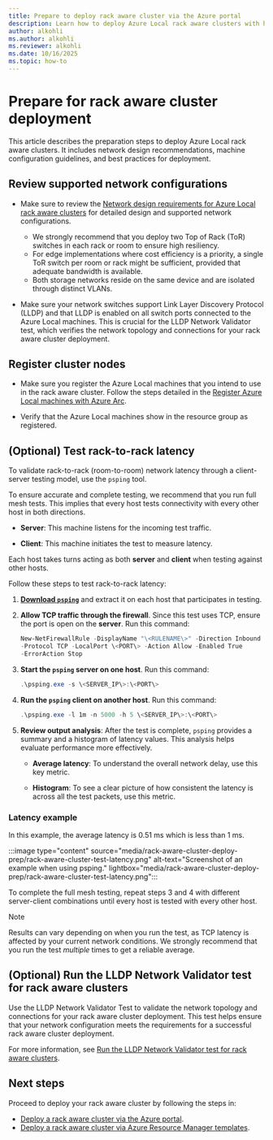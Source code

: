 ```yaml
---
title: Prepare to deploy rack aware cluster via the Azure portal
description: Learn how to deploy Azure Local rack aware clusters with high resiliency using ToR switches and VLAN isolation for optimal network configurations.
author: alkohli
ms.author: alkohli
ms.reviewer: alkohli
ms.date: 10/16/2025
ms.topic: how-to
---
```



# Prepare for rack aware cluster deployment

This article describes the preparation steps to deploy Azure Local rack aware clusters. It includes network design recommendations, machine configuration guidelines, and best practices for deployment.

## Review supported network configurations

- Make sure to review the [Network design requirements for Azure Local rack aware clusters](../index.yml) for detailed design and supported network configurations.

    - We strongly recommend that you deploy two Top of Rack (ToR) switches in each rack or room to ensure high resiliency.
    - For edge implementations where cost efficiency is a priority, a single ToR switch per room or rack might be sufficient, provided that adequate bandwidth is available.
    - Both storage networks reside on the same device and are isolated through distinct VLANs.

- Make sure your network switches support Link Layer Discovery Protocol (LLDP) and that LLDP is enabled on all switch ports connected to the Azure Local machines. This is crucial for the LLDP Network Validator test, which verifies the network topology and connections for your rack aware cluster deployment.

## Register cluster nodes

- Make sure you register the Azure Local machines that you intend to use in the rack aware cluster. Follow the steps detailed in the [Register Azure Local machines with Azure Arc](./deployment-without-azure-arc-gateway.md).

- Verify that the Azure Local machines show in the resource group as registered.

## (Optional) Test rack-to-rack latency

To validate rack-to-rack (room-to-room) network latency through a client-server testing model, use the `psping` tool.

To ensure accurate and complete testing, we recommend that you run full mesh tests. This implies that every host tests connectivity with every other host in both directions.

- **Server**: This machine listens for the incoming test traffic.

- **Client**: This machine initiates the test to measure latency.

Each host takes turns acting as both **server** and **client** when testing against other hosts.

Follow these steps to test rack-to-rack latency:

1. **[Download `psping`](/sysinternals/downloads/psping)** and extract it on each host that participates in testing.

1. **Allow TCP traffic through the firewall**. Since this test uses TCP, ensure the port is open on the **server**. Run this command:

    ```powershell  
    New-NetFirewallRule -DisplayName "\<RULENAME\>" -Direction Inbound
    -Protocol TCP -LocalPort \<PORT\> -Action Allow -Enabled True
    -ErrorAction Stop
    ```

1. **Start the `psping` server on one host**. Run this command:

    ```powershell
    .\psping.exe -s \<SERVER_IP\>:\<PORT\>
    ```

1. **Run the `psping` client on another host**. Run this command:

    ```powershell
    .\psping.exe -l 1m -n 5000 -h 5 \<SERVER_IP\>:\<PORT\>
    ```

1. **Review output analysis**: After the test is complete, `psping` provides a summary and a histogram of latency values. This analysis helps evaluate performance more effectively.

    - **Average latency**: To understand the overall network delay, use this key metric.

    - **Histogram**: To see a clear picture of how consistent the latency is across all the test packets, use this metric.

### Latency example

In this example, the average latency is 0.51 ms which is less than 1 ms.

:::image type="content" source="media/rack-aware-cluster-deploy-prep/rack-aware-cluster-test-latency.png" alt-text="Screenshot of an example when using psping." lightbox="media/rack-aware-cluster-deploy-prep/rack-aware-cluster-test-latency.png":::

To complete the full mesh testing, repeat steps 3 and 4 with different server-client combinations until every host is tested with every other host.

> [!NOTE]
> Results can vary depending on when you run the test, as TCP latency is affected by your current network conditions. We strongly recommend that you run the test *multiple* times to get a reliable average.

## (Optional) Run the LLDP Network Validator test for rack aware clusters

Use the LLDP Network Validator Test to validate the network topology and connections for your rack aware cluster deployment. This test helps ensure that your network configuration meets the requirements for a successful rack aware cluster deployment.

For more information, see [Run the LLDP Network Validator test for rack aware clusters](../index.yml).

## Next steps

Proceed to deploy your rack aware cluster by following the steps in:

- [Deploy a rack aware cluster via the Azure portal](../index.yml).
- [Deploy a rack aware cluster via Azure Resource Manager templates](../index.yml).
